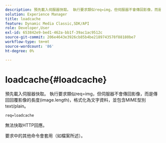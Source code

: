 ```yaml
---
description: 預先載入伺服器快取。 執行要求類似req=img，但伺服器不會傳回影像，而是傳回回覆影像的長度(image.length)，格式化為文字資料，並包含MIME型別text/plain。
solution: Experience Manager
title: loadcache
feature: Dynamic Media Classic,SDK/API
role: Developer,User
exl-id: 653842e9-bed1-462a-bb1f-39ac1ac9512c
source-git-commit: 206e4643e3926cb85b4be2189743578f88180be7
workflow-type: tm+mt
source-wordcount: '86'
ht-degree: 0%

---
```


# loadcache{#loadcache}

預先載入伺服器快取。 執行要求類似req=img，但伺服器不會傳回影像，而是傳回回覆影像的長度(image.length)，格式化為文字資料，並包含MIME型別text/plain。

`req=loadcache`

無法快取HTTP回應。

要求中的其他命令會套用（如檔案所述）。
